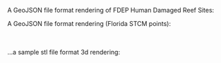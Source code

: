 A GeoJSON file format rendering of FDEP Human Damaged Reef Sites:
<script src="https://embed.github.com/view/geojson/thomas-whitley/ghpages1/main/FDEP_damaged.geojson?height=800&width=1200"></script>

A GeoJSON file format rendering (Florida STCM points):

<script src="https://embed.github.com/view/geojson/thomas-whitley/ghpages1/main/STCM.geojson?height=800&width=1200"></script>
\
\
...a sample stl file format 3d rendering:

<script src="https://embed.github.com/view/3d/thomas-whitley/ghpages1/main/Sphericon.stl"></script>
